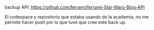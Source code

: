 backup API: https://github.com/ferrami/ferrami-Star-Wars-Blog-API

El codespace y repositorio que estaba usando de la academia, no me permite hacer push por lo que tuve que cree este back up.  